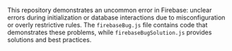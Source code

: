 This repository demonstrates an uncommon error in Firebase: unclear errors during initialization or database interactions due to misconfiguration or overly restrictive rules. The `firebaseBug.js` file contains code that demonstrates these problems, while `firebaseBugSolution.js` provides solutions and best practices.